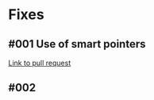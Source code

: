 # Fixes 
## #001 Use of smart pointers 

[Link to pull request](https://github.com/AndrewHolm/MNIST/pull/3)


## #002 
